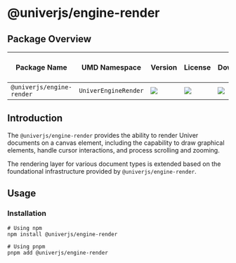 # @univerjs/engine-render

## Package Overview

| Package Name | UMD Namespace | Version | License | Downloads | Contains CSS | Contains i18n locales |
| --- | --- | --- | --- | --- | :---: | :---: |
| `@univerjs/engine-render` | `UniverEngineRender` | [![][npm-version-shield]][npm-version-link] | ![][npm-license-shield] | ![][npm-downloads-shield] | ❌ | ❌ |

## Introduction

The `@univerjs/engine-render` provides the ability to render Univer documents on a canvas element, including the capability to draw graphical elements, handle cursor interactions, and process scrolling and zooming.

The rendering layer for various document types is extended based on the foundational infrastructure provided by `@univerjs/engine-render`.

## Usage

### Installation

```shell
# Using npm
npm install @univerjs/engine-render

# Using pnpm
pnpm add @univerjs/engine-render
```

<!-- Links -->
[npm-version-shield]: https://img.shields.io/npm/v/@univerjs/engine-numfmt?style=flat-square
[npm-version-link]: https://npmjs.com/package/@univerjs/engine-numfmt
[npm-license-shield]: https://img.shields.io/npm/l/@univerjs/engine-numfmt?style=flat-square
[npm-downloads-shield]: https://img.shields.io/npm/dm/@univerjs/engine-numfmt?style=flat-square
